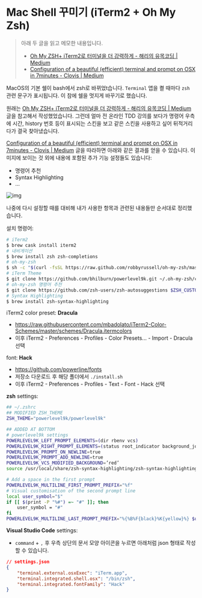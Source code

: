 # Mac Shell 꾸미기 (iTerm2 + Oh My Zsh)

> 아래 두 글을 읽고 메모한 내용입니다.
>
> - [Oh My ZSH+ iTerm2로 터미널을 더 강력하게 - 해리의 유목코딩 | Medium](https://medium.com/harrythegreat/oh-my-zsh-iterm2로-터미널을-더-강력하게-a105f2c01bec)
> - [Configuration of a beautiful (efficient) terminal and prompt on OSX in 7minutes - Clovis | Medium](https://medium.com/@Clovis_app/configuration-of-a-beautiful-efficient-terminal-and-prompt-on-osx-in-7-minutes-827c29391961)

MacOS의 기본 쉘이 bash에서 zsh로 바뀌었t습니다. `Terminal` 앱을 켤 때마다 `zsh` 관련 문구가 표시됩니다. 이 참에 쉘을 멋지게 바꾸기로 했습니다.

원래는 [Oh My ZSH+ iTerm2로 터미널을 더 강력하게 - 해리의 유목코딩 | Medium](https://medium.com/harrythegreat/oh-my-zsh-iterm2로-터미널을-더-강력하게-a105f2c01bec) 글을 참고해서 작성했었습니다. 그런데 얼마 전 온라인 TDD 강의를 보다가 명령어 우측에 시간, history 번호 등이 표시되는 스킨을 보고 같은 스킨을 사용하고 싶어 뒤적거리다가 결국 찾아냈습니다.

[Configuration of a beautiful (efficient) terminal and prompt on OSX in 7minutes - Clovis | Medium](https://medium.com/@Clovis_app/configuration-of-a-beautiful-efficient-terminal-and-prompt-on-osx-in-7-minutes-827c29391961) 글을 따라하면 아래와 같은 결과를 얻을 수 있습니다. 이미지에 보이는 것 외에 내용에 포함된 추가 기능 설정들도 있습니다:

- 명령어 추천
- Syntax Highlighting
- ...

![img](/Users/heedo/Documents/shell-settings.png)

나중에 다시 설정할 때를 대비해 내가 사용한 항목과 관련된 내용들만 순서대로 정리했습니다.

설치 명령어:

```bash
# iTerm2
$ brew cask install iterm2
# 내비게이션
$ brew install zsh zsh-completions
# oh-my-zsh
$ sh -c "$(curl -fsSL https://raw.github.com/robbyrussell/oh-my-zsh/master/tools/install.sh)"
# iTerm Theme
$ git clone https://github.com/bhilburn/powerlevel9k.git ~/.oh-my-zsh/custom/themes/powerlevel9k
# oh-my-zsh 명령어 추천
$ git clone https://github.com/zsh-users/zsh-autosuggestions $ZSH_CUSTOM/plugins/zsh-autosuggestions
# Syntax Highlighting
$ brew install zsh-syntax-highlighting
```

iTerm2 color preset: **Dracula**

- https://raw.githubusercontent.com/mbadolato/iTerm2-Color-Schemes/master/schemes/Dracula.itermcolors
- 이후 iTerm2 - Preferences - Profiles - Color Presets... - Import - Dracula 선택

font: **Hack**

- https://github.com/powerline/fonts
- 저장소 다운로드 후 해당 폴더에서 `./install.sh`
- 이후 iTerm2 - Preferences - Profiles - Text - Font - Hack 선택

**zsh** settings:

```bash
## ~/.zshrc
## MODIFIED ZSH_THEME
ZSH_THEME="powerlevel9k/powerlevel9k"

## ADDED AT BOTTOM
# powerlevel9k settings
POWERLEVEL9K_LEFT_PROMPT_ELEMENTS=(dir rbenv vcs)
POWERLEVEL9K_RIGHT_PROMPT_ELEMENTS=(status root_indicator background_jobs history time)
POWERLEVEL9K_PROMPT_ON_NEWLINE=true
POWERLEVEL9K_PROMPT_ADD_NEWLINE=true
POWERLEVEL9K_VCS_MODIFIED_BACKGROUND=’red’
source /usr/local/share/zsh-syntax-highlighting/zsh-syntax-highlighting.zsh

# Add a space in the first prompt
POWERLEVEL9K_MULTILINE_FIRST_PROMPT_PREFIX="%f"
# Visual customisation of the second prompt line
local user_symbol="$"
if [[ $(print -P "%#") =~ "#" ]]; then
    user_symbol = "#"
fi
POWERLEVEL9K_MULTILINE_LAST_PROMPT_PREFIX="%{%B%F{black}%K{yellow}%} $user_symbol%{%b%f%k%F{yellow}%} %{%f%}"
```

**Visual Studio Code** settings:

- `command` + `,` 후 우측 상단의 문서 모양 아이콘을 누르면 아래처럼 json 형태로 작성할 수 있습니다.

```json
// settings.json
{
    "terminal.external.osxExec": "iTerm.app",
    "terminal.integrated.shell.osx": "/bin/zsh",
    "terminal.integrated.fontFamily": "Hack"
}
```

